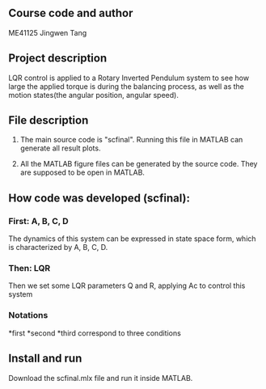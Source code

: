 ## Course code and author
ME41125 
Jingwen Tang

## Project description
LQR control is applied to a Rotary Inverted Pendulum system to see how large the applied torque is during the balancing process, as well as the motion states(the angular position, angular speed).

## File description
1. The main source code is "scfinal".
Running this file in MATLAB can generate all result plots.

2. All the MATLAB figure files can be generated by the source code. They are supposed to be open in MATLAB.

## How code was developed (scfinal):
### First: A, B, C, D
The dynamics of this system can be expressed in state space form, which is characterized by A, B, C, D.
### Then: LQR
Then we set some LQR parameters Q and R, applying Ac to control this system
### Notations 
*first *second *third correspond to three conditions


## Install and run
Download the scfinal.mlx file and run it inside MATLAB.
